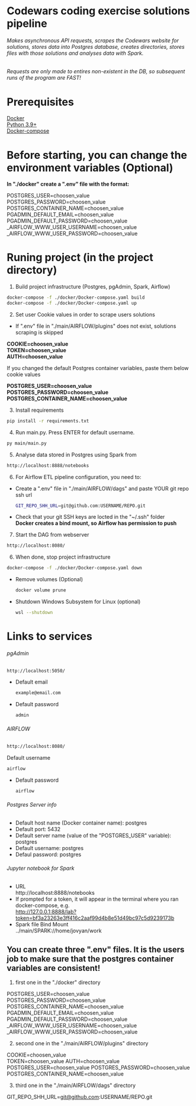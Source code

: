 # Codewars coding exercise solutions pipeline

###### Makes asynchronous API requests, scrapes the Codewars website for solutions, stores data into Postgres database, creates directories, stores files with those solutions and analyses data with Spark.
###### Requests are only made to entires non-existent in the DB, so subsequent runs of the program are FAST!

# Prerequisites
[Docker](https://docs.docker.com/get-docker/)  
[Python 3.9+](https://www.python.org/)  
[Docker-compose](https://docs.docker.com/compose/install/)  

# Before starting, you can change the environment variables (Optional)
**In "./docker" create a ".env" file with the format:**  

POSTGRES_USER=choosen_value  
POSTGRES_PASSWORD=choosen_value  
POSTGRES_CONTAINER_NAME=choosen_value  
PGADMIN_DEFAULT_EMAIL=choosen_value  
PGADMIN_DEFAULT_PASSWORD=choosen_value  
_AIRFLOW_WWW_USER_USERNAME=choosen_value  
_AIRFLOW_WWW_USER_PASSWORD=choosen_value  

# Runing project (in the project directory)
1. Build project infrastructure (Postgres, pgAdmin, Spark, Airflow)
  ```sh
  docker-compose -f ./docker/Docker-compose.yaml build
  docker-compose -f ./docker/Docker-compose.yaml up
  ```

2. Set user Cookie values in order to scrape users solutions  
- If ".env" file in "./main/AIRFLOW/plugins" does not exist, solutions scraping is skipped  

**COOKIE=choosen_value**  
**TOKEN=choosen_value**  
**AUTH=choosen_value**  

If you changed the default Postgres container variables, paste them below cookie values 

**POSTGRES_USER=choosen_value**  
**POSTGRES_PASSWORD=choosen_value**  
**POSTGRES_CONTAINER_NAME=choosen_value**

3. Install requirements
  ```sh
  pip install -r requirements.txt
  ```

4. Run main.py. Press ENTER for default username.
  ```sh
  py main/main.py
  ```

5. Analyse data stored in Postgres using Spark from
  ```sh
  http://localhost:8888/notebooks
  ```

6. For Airflow ETL pipeline configuration, you need to:  
- Create a ".env" file in "./main/AIRFLOW/dags" and paste YOUR git repo ssh url  

  ```sh
  GIT_REPO_SHH_URL=git@github.com:USERNAME/REPO.git
  ```
- Check that your git SSH keys are locted in the "~/.ssh" folder  
**Docker creates a bind mount, so Airflow has permission to push**

7. Start the DAG from webserver
  ```sh
  http://localhost:8080/
  ```

6. When done, stop project infrastructure
  ```sh
  docker-compose -f ./docker/Docker-compose.yaml down
  ```

- Remove volumes (Optional)
  ```sh 
  docker volume prune
  ```

- Shutdown Windows Subsystem for Linux (optional)
  ```sh 
  wsl --shutdown
  ```
# Links to services
###### pgAdmin
    http://localhost:5050/
- Default email
  ```sh
  example@email.com
   ```
- Default password
  ```sh
  admin
  ```
###### AIRFLOW 
  ```sh
  http://localhost:8080/
  ```
  Default username
  ```sh
  airflow
  ```
- Default password
  ```sh
  airflow
  ```
###### Postgres Server info
- Default host name (Docker container name): postgres
- Default port: 5432
- Default server name (value of the "POSTGRES_USER" variable): postgres
- Default username: postgres
- Defaul password: postgres
###### Jupyter notebook for Spark
- URL  
    http://localhost:8888/notebooks
- If prompted for a token, it will appear in the terminal where you ran docker-compose, e.g.  
http://127.0.0.1:8888/lab?token=bf3a23263e3ff416c2aaf99d4b8e51d49bc97c5d9239173b
- Spark file Bind Mount  
../main/SPARK://home/jovyan/work
   
## You can create three ".env" files. It is the users job to make sure that the postgres container variables are consistent!
1. first one in the "./docker" directory  

POSTGRES_USER=choosen_value  
POSTGRES_PASSWORD=choosen_value  
POSTGRES_CONTAINER_NAME=choosen_value  
PGADMIN_DEFAULT_EMAIL=choosen_value  
PGADMIN_DEFAULT_PASSWORD=choosen_value  
_AIRFLOW_WWW_USER_USERNAME=choosen_value  
_AIRFLOW_WWW_USER_PASSWORD=choosen_value  

2. second one in the "./main/AIRFLOW/plugins" directory

COOKIE=choosen_value  
TOKEN=choosen_value 
AUTH=choosen_value
POSTGRES_USER=choosen_value
POSTGRES_PASSWORD=choosen_value 
POSTGRES_CONTAINER_NAME=choosen_value

3. third one in the "./main/AIRFLOW/dags" directory  

GIT_REPO_SHH_URL=git@github.com:USERNAME/REPO.git